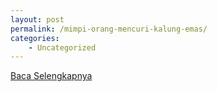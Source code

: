 ```yaml
---
layout: post
permalink: /mimpi-orang-mencuri-kalung-emas/
categories:
    - Uncategorized
---
```


[Baca Selengkapnya](/03)
